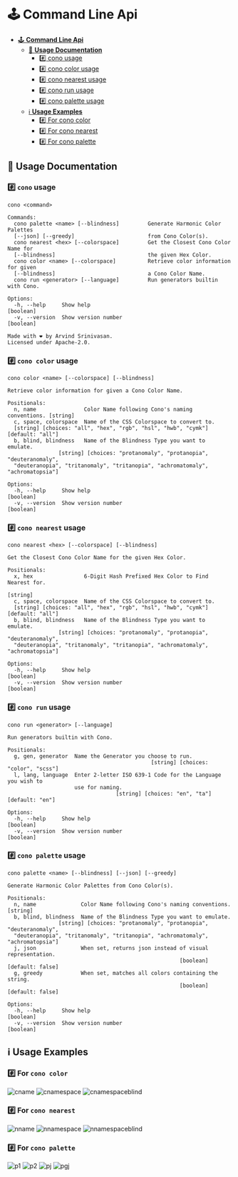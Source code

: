 # 🕹️ Command Line Api

- [🕹️ **Command Line Api**](#-command-line-api)
    - [🚸 **Usage Documentation**](#-usage-documentation)
        - [#️⃣ cono usage](#%EF%B8%8F%E2%83%A3-cono-usage)
        - [#️⃣ cono color usage](#%EF%B8%8F%E2%83%A3-cono-color-usage)
        - [#️⃣ cono nearest usage](#%EF%B8%8F%E2%83%A3-cono-nearest-usage)
        - [#️⃣ cono run usage](#%EF%B8%8F%E2%83%A3-cono-run-usage)
        - [#️⃣ cono palette usage](#%EF%B8%8F%E2%83%A3-cono-palette-usage)
    - [ℹ️ **Usage Examples**](#-usage-examples)
        - [#️⃣ For cono color](#%EF%B8%8F%E2%83%A3-for-cono-color)
        - [#️⃣ For cono nearest](#%EF%B8%8F%E2%83%A3-for-cono-nearest)
        - [#️⃣ For cono palette](#%EF%B8%8F%E2%83%A3-for-cono-palette)

<!-- /TOC -->

## 🚸 Usage Documentation
### #️⃣ `cono` usage
```shell
cono <command>

Commands:
  cono palette <name> [--blindness]         Generate Harmonic Color Palettes
  [--json] [--greedy]                       from Cono Color(s).
  cono nearest <hex> [--colorspace]         Get the Closest Cono Color Name for
  [--blindness]                             the given Hex Color.
  cono color <name> [--colorspace]          Retrieve color information for given
  [--blindness]                             a Cono Color Name.
  cono run <generator> [--language]         Run generators builtin with Cono.

Options:
  -h, --help     Show help                                             [boolean]
  -v, --version  Show version number                                   [boolean]

Made with ❤️ by Arvind Srinivasan.
Licensed under Apache-2.0.
```
### #️⃣ `cono color` usage
```shell
cono color <name> [--colorspace] [--blindness]

Retrieve color information for given a Cono Color Name.

Positionals:
  n, name               Color Name following Cono's naming conventions. [string]
  c, space, colorspace  Name of the CSS Colorspace to convert to.
  [string] [choices: "all", "hex", "rgb", "hsl", "hwb", "cymk"] [default: "all"]
  b, blind, blindness   Name of the Blindness Type you want to emulate.
                [string] [choices: "protanomaly", "protanopia", "deuteranomaly",
  "deuteranopia", "tritanomaly", "tritanopia", "achromatomaly", "achromatopsia"]

Options:
  -h, --help     Show help                                             [boolean]
  -v, --version  Show version number                                   [boolean]
```
### #️⃣ `cono nearest` usage
```shell
cono nearest <hex> [--colorspace] [--blindness]

Get the Closest Cono Color Name for the given Hex Color.

Positionals:
  x, hex                6-Digit Hash Prefixed Hex Color to Find Nearest for.
                                                                        [string]
  c, space, colorspace  Name of the CSS Colorspace to convert to.
  [string] [choices: "all", "hex", "rgb", "hsl", "hwb", "cymk"] [default: "all"]
  b, blind, blindness   Name of the Blindness Type you want to emulate.
                [string] [choices: "protanomaly", "protanopia", "deuteranomaly",
  "deuteranopia", "tritanomaly", "tritanopia", "achromatomaly", "achromatopsia"]

Options:
  -h, --help     Show help                                             [boolean]
  -v, --version  Show version number                                   [boolean]
```
### #️⃣ `cono run` usage
```shell
cono run <generator> [--language]

Run generators builtin with Cono.

Positionals:
  g, gen, generator  Name the Generator you choose to run.
                                             [string] [choices: "color", "scss"]
  l, lang, language  Enter 2-letter ISO 639-1 Code for the Language you wish to
                     use for naming.
                                  [string] [choices: "en", "ta"] [default: "en"]

Options:
  -h, --help     Show help                                             [boolean]
  -v, --version  Show version number                                   [boolean]
```
### #️⃣ `cono palette` usage
```shell
cono palette <name> [--blindness] [--json] [--greedy]

Generate Harmonic Color Palettes from Cono Color(s).

Positionals:
  n, name              Color Name following Cono's naming conventions.  [string]
  b, blind, blindness  Name of the Blindness Type you want to emulate.
                [string] [choices: "protanomaly", "protanopia", "deuteranomaly",
  "deuteranopia", "tritanomaly", "tritanopia", "achromatomaly", "achromatopsia"]
  j, json              When set, returns json instead of visual representation.
                                                      [boolean] [default: false]
  g, greedy            When set, matches all colors containing the string.
                                                      [boolean] [default: false]

Options:
  -h, --help     Show help                                             [boolean]
  -v, --version  Show version number                                   [boolean]
```
## ℹ️ Usage Examples
### #️⃣ For `cono color`
![cname](../screenshots/color-name.png)
![cnamespace](../screenshots/color-name-space.png)
![cnamespaceblind](../screenshots/color-name-space-blind.png)

### #️⃣ For `cono nearest`
![nname](../screenshots/nearest-hex.png)
![nnamespace](../screenshots/nearest-hex-space.png)
![nnamespaceblind](../screenshots/nearest-hex-space-blind.png)
### #️⃣ For `cono palette`

![p1](../screenshots/palette-str-primary.png)
![p2](../screenshots/palette-str-secondary.png)
![pj](../screenshots/palette-str-json.png)
![pgj](../screenshots/palette-str-json-greedy.png)